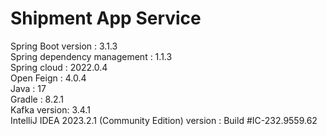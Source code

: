 # Shipment App Service

Spring Boot version : 3.1.3 <br />
Spring dependency management : 1.1.3 <br />
Spring cloud : 2022.0.4 <br />
Open Feign : 4.0.4 <br />
Java : 17 <br />
Gradle : 8.2.1 <br />
Kafka version: 3.4.1 <br />
IntelliJ IDEA 2023.2.1 (Community Edition) version : Build #IC-232.9559.62 <br />
